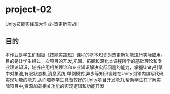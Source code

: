 # project-02
Unity技能实践班大作业-热更新实战II
## 目的
本作业是学生们根据《技能实践班》课程的基本知识对热更新功能进行实际应用。目的是让学生经过一次项目的开发,巩固、拓展和深化本课程所学的基础理论和专业理论知识，培养应用相关理论和专业知识解决实际问题的能力，掌握Unity引擎中对象池,有限状态机,消息系统,单例模式,异步等知识锻炼在Unity引擎内编写代码,实现功能的能力,从而培养学生具备较好的Unity项目开发能力,帮助学生在了解实际项目中,资源加载相关功能的实现逻辑和功能开发
